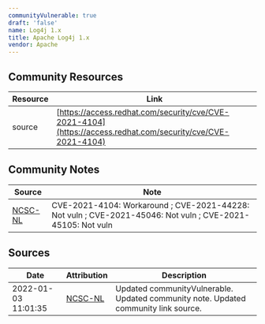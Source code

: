 ```yaml
---
communityVulnerable: true
draft: 'false'
name: Log4j 1.x
title: Apache Log4j 1.x
vendor: Apache
---
```



## Community Resources
| Resource | Link |
| --- | --- |
| source | [https://access.redhat.com/security/cve/CVE-2021-4104](https://access.redhat.com/security/cve/CVE-2021-4104) |

## Community Notes
| Source | Note |
| --- | --- |
| [NCSC-NL](https://github.com/NCSC-NL/log4shell/blob/main/software/README.md) | CVE-2021-4104: Workaround ; CVE-2021-44228: Not vuln ; CVE-2021-45046: Not vuln ; CVE-2021-45105: Not vuln </ul> |

## Sources
| Date | Attribution | Description |
| --- | --- | --- |
| 2022-01-03 11:01:35 | [NCSC-NL](https://github.com/NCSC-NL/log4shell/blob/main/software/README.md) | Updated communityVulnerable. Updated community note. Updated community link source.  |
